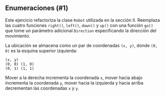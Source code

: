 ## Enumeraciones (#1)

Este ejercicio refactoriza la clase `Robot` utilizada en la sección II. Reemplaza las cuatro funciones `right()`, `left()`, `down()` y `up()` con una función `go()` que tome un parámetro adicional `Direction` especificando la dirección del movimiento.

La ubicación se almacena como un par de coordenadas `(x, y)`, donde `(0, 0)` es la esquina superior izquierda:

```text
(x, y)
(0, 0) (1, 0)
(0, 1) (1, 1)
```

Mover a la derecha incrementa la coordenada `x`, mover hacia abajo incrementa la coordenada `y`, mover hacia la izquierda y hacia arriba decrementan las coordenadas `x` y `y`.